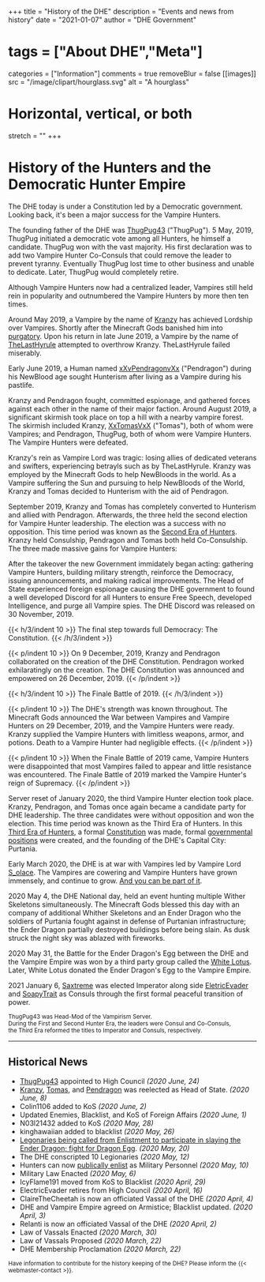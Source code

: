 +++
title = "History of the DHE"
description = "Events and news from history"
date = "2021-01-07"
author = "DHE Government"
# tags = ["About DHE","Meta"]
categories = ["Information"]
comments = true
removeBlur = false
[[images]]
  src = "/image/clipart/hourglass.svg"
  alt = "A hourglass"
  # Horizontal, vertical, or both
  stretch = ""
+++

# History of the Hunters and the Democratic Hunter Empire

The DHE today is under a Constitution led by a Democratic government. Looking
back, it's been a major success for the Vampire Hunters.

The founding father of the DHE was
[ThugPug43](http://namemc.com/profile/98105ad8-080a-4d70-a5da-0cc27a833309?q=98105ad8-080a-4d70-a5da-0cc27a833309)
("ThugPug"). 5 May, 2019, ThugPug initiated a democratic vote among all Hunters,
he himself a candidate. ThugPug won with the vast majority. His first
declaration was to add two Vampire Hunter Co-Consuls that could remove the
leader to prevent tyranny. Eventually ThugPug lost time to other business and
unable to dedicate. Later, ThugPug would completely retire.

Although Vampire Hunters now had a centralized leader, Vampires still held rein
in popularity and outnumbered the Vampire Hunters by more then ten times.

Around May 2019, a Vampire by the name of
[Kranzy](http://namemc.com/profile/ce088023-21fa-493a-b080-c8177879bf4f?q=ce088023-21fa-493a-b080-c8177879bf4f)
has achieved Lordship over Vampires. Shortly after the Minecraft Gods banished
him into
[purgatory](http://en.wikipedia.org/w/index.php?title=Purgatory&oldid=943656501#Role_in_relation_to_sin).
Upon his return in late June 2019, a Vampire by the name of
[TheLastHyrule](http://namemc.com/profile/ee6af389-e39b-4544-9f1a-1b447acd2cbb?q=ee6af389-e39b-4544-9f1a-1b447acd2cbb)
attempted to overthrow Kranzy. TheLastHyrule failed miserably.

Early June 2019, a Human named
[xXvPendragonvXx](http://namemc.com/profile/d4e6b6cb-1371-4486-bbf3-5d71a53a9c50?q=d4e6b6cb-1371-4486-bbf3-5d71a53a9c50)
("Pendragon") during his NewBlood age sought Hunterism after living as a Vampire
during his pastlife.

Kranzy and Pendragon fought, committed espionage, and gathered forces against
each other in the name of their major faction. Around August 2019, a significant
skirmish took place on top a hill with a nearby vampire forest. The skirmish
included Kranzy,
[XxTomasVxX](http://namemc.com/profile/1d408d8c-0818-4a92-9dac-078e7691dbfd?q=1d408d8c-0818-4a92-9dac-078e7691dbfd)
("Tomas"), both of whom were Vampires; and Pendragon, ThugPug, both of whom were
Vampire Hunters. The Vampire Hunters were defeated.

Kranzy's rein as Vampire Lord was tragic: losing allies of dedicated veterans
and swifters, experiencing betrayls such as by TheLastHyrule. Kranzy was
employed by the Minecraft Gods to help NewBloods in the world. As a Vampire
suffering the Sun and pursuing to help NewBloods of the World, Kranzy and Tomas
decided to Hunterism with the aid of Pendragon.

September 2019, Kranzy and Tomas has completely converted to Hunterism and
allied with Pendragon. Afterwards, the three held the second election for
Vampire Hunter leadership. The election was a success with no opposition. This
time period was known as the [Second Era of
Hunters](/images/second_era_elections.png). Kranzy held
Consulship, Pendragon and Tomas both held Co-Consulship. The three made massive
gains for Vampire Hunters:

After the takeover the new Government immidately began acting: gathering
Vampire Hunters, building military strength, reinforce the Democracy, issuing
announcements, and making radical improvements. The Head of State experienced
foreign espionage causing the DHE government to found a well developed Discord
for all Hunters to ensure Free Speech, developed Intelligence, and purge all
Vampire spies. The DHE Discord was released on 30 November, 2019.

{{< h/3/indent 10 >}} The final step towards full Democracy: The Constitution.
{{< /h/3/indent >}}

{{< p/indent 10 >}} On 9 December, 2019, Kranzy and Pendragon collaborated on
the creation of the DHE Constitution. Pendragon worked exhilaratingly on the
creation. The DHE Constitution was announced and empowered on 26 December,
2019.  {{< /p/indent >}}

{{< h/3/indent 10 >}} The Finale Battle of 2019.  {{< /h/3/indent >}}

{{< p/indent 10 >}} The DHE's strength was known throughout. The Minecraft Gods
announced the War between Vampires and Vampire Hunters on 29 December, 2019,
and the Vampire Hunters were ready. Kranzy supplied the Vampire Hunters with
limitless weapons, armor, and potions. Death to a Vampire Hunter had negligible
effects.  {{< /p/indent >}}


{{< p/indent 10 >}} When the Finale Battle of 2019 came, Vampire Hunters were
disappointed that most Vampires failed to appear and little resistance was
encountered. The Finale Battle of 2019 marked the Vampire Hunter's reign of
Supremacy.  {{< /p/indent >}}


Server reset of January 2020, the third Vampire Hunter election took place.
Kranzy, Pendragon, and Tomas once again became a candidate party for DHE
leadership. The three candidates were without opposition and won the election.
This time period was known as the Third Era of Hunters. In this [Third Era of
Hunters](/images/third_era_elections.png), a formal
[Constitution](/pdf/constitution.pdf) was made, formal [governmental
positions](/about/empire.html) were created, and the founding of the DHE's
Capital City: Purtania.

Early March 2020, the DHE is at war with Vampires led by Vampire Lord
[S_olace](http://namemc.com/profile/84b8aa9f-cfc4-4154-abae-37faa82745b5).
The Vampires are cowering and Vampire Hunters have grown immensely, and continue
to grow. [And you can be part of it](/).

2020 May 4, the DHE National day, held an event hunting multiple Wither
Skeletons simultaneously. The Minecraft Gods blessed this day with an company
of additional Whither Skeletons and an Ender Dragon who the soldiers of
Purtania fought against in defense of Purtanian infrastructure; the Ender
Dragon partially destroyed buildings before being slain. As dusk struck the
night sky was ablazed with fireworks.

2020 May 31, the Battle for the Ender Dragon's Egg between the DHE and the
Vampire Empire was won by a third party group called the [White
Lotus](/information/foreign-affairs/#white_lotus). Later, White Lotus donated
the Ender Dragon's Egg to the Vampire Empire.

2021 January 6,
[Saxtreme](http://namemc.com/profile/7a02cdd6-a3c2-4ed9-b321-9ddab2aa77ac) was
elected Imperator along side
[EletricEvader](http://namemc.com/profile/7de6da1a-dcc3-4023-9953-654f19f88b0b)
and [SoapyTrait](http://namemc.com/profile/622c377d-067c-4a57-8a5d-97c93b3941b9)
as Consuls through the first formal peaceful transition of power.

<small>ThugPug43 was Head-Mod of the Vampirism Server.</small>
<br>
<small>During the First and Second Hunter Era, the leaders were Consul and Co-Consuls,</small>
<br>
<small>the Third Era reformed the titles to Imperator and Consuls, respectively.</small>

<hr>

## Historical News

- [ThugPug43](http://namemc.com/profile/98105ad8-080a-4d70-a5da-0cc27a833309)
  appointed to High Council *(2020 June, 24)*
- [Kranzy](http://namemc.com/profile/ce088023-21fa-493a-b080-c8177879bf4f),
  [Tomas](http://namemc.com/profile/1d408d8c-0818-4a92-9dac-078e7691dbfd), and
  [Pendragon](http://namemc.com/profile/d4e6b6cb-1371-4486-bbf3-5d71a53a9c50)
  was reelected as Head of State. *(2020 June, 8)*
- Colin1106 added to KoS *(2020 June, 2)*
- Updated Enemies, Blacklist, and KoS of Foreign Affairs *(2020 June, 1)*
- N03l21432 added to KoS *(2020 May, 28)*
- kinghawaiian added to blacklist *(2020 May, 26)*
- [Legonaries being called from Enlistment to participate in slaying the Ender
  Dragon; fight for Dragon
  Egg](https://github.com/PendragonII/DHE-Enlistment/blob/master/news.md#2020-may).
  *(2020 May, 20)*
- The DHE conscripted 10 Legionaries *(2020 May, 12)*
- Hunters can now [publically
  enlist](http://github.com/PendragonII/DHE-Enlistment) as Military Personnel
  *(2020 May, 10)*
- Military Law Enacted *(2020 May, 6)*
- IcyFlame191 moved from KoS to Blacklist *(2020 April, 29)*
- ElectricEvader retires from High Council *(2020 April, 16)*
- ClaireTheCheetah is now an officiated Vassal of the DHE *(2020 April, 4)*
- DHE and Vampire Empire agreed on Armistice; Blacklist updated. *(2020 April,
  3)*
- Relanti is now an officiated Vassal of the DHE *(2020 April, 2)*
- Law of Vassals Enacted *(2020 March, 30)*
- Law of Vassals Proposed *(2020 March, 22)*
- DHE Membership Proclamation *(2020 March, 22)*

<small>Have information to contribute for the history keeping of the DHE?
Please inform the {{< webmaster-contact >}}.</small>

